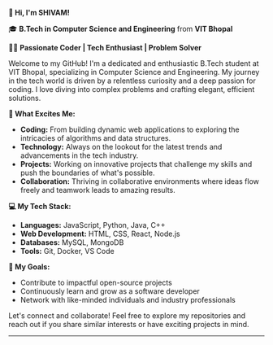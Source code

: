 **👋 Hi, I'm SHIVAM!**

🎓 **B.Tech in Computer Science and Engineering** from **VIT Bhopal**

👨‍💻 **Passionate Coder | Tech Enthusiast | Problem Solver**

Welcome to my GitHub! I'm a dedicated and enthusiastic B.Tech student at VIT Bhopal, specializing in Computer Science and Engineering. My journey in the tech world is driven by a relentless curiosity and a deep passion for coding. I love diving into complex problems and crafting elegant, efficient solutions.

**🌟 What Excites Me:**

- **Coding:** From building dynamic web applications to exploring the intricacies of algorithms and data structures.
- **Technology:** Always on the lookout for the latest trends and advancements in the tech industry.
- **Projects:** Working on innovative projects that challenge my skills and push the boundaries of what's possible.
- **Collaboration:** Thriving in collaborative environments where ideas flow freely and teamwork leads to amazing results.

**💻 My Tech Stack:**

- **Languages:** JavaScript, Python, Java, C++
- **Web Development:** HTML, CSS, React, Node.js
- **Databases:** MySQL, MongoDB
- **Tools:** Git, Docker, VS Code

**🚀 My Goals:**

- Contribute to impactful open-source projects
- Continuously learn and grow as a software developer
- Network with like-minded individuals and industry professionals

Let's connect and collaborate! Feel free to explore my repositories and reach out if you share similar interests or have exciting projects in mind.

---


